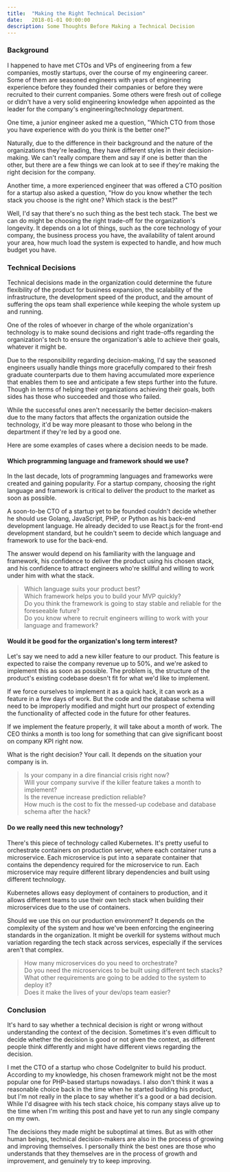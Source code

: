 ```yaml
---
title:  "Making the Right Technical Decision"
date:   2018-01-01 00:00:00
description: Some Thoughts Before Making a Technical Decision
---
```


### Background

I happened to have met CTOs and VPs of engineering from a few companies, mostly startups, over the course of my engineering career. Some of them are seasoned engineers with years of engineering experience before they founded their companies or before they were recruited to their current companies. Some others were fresh out of college or didn't have a very solid engineering knowledge when appointed as the leader for the company's engineering/technology department.

One time, a junior engineer asked me a question, "Which CTO from those you have experience with do you think is the better one?"

Naturally, due to the difference in their background and the nature of the organizations they're leading, they have different styles in their decision-making. We can't really compare them and say if one is better than the other, but there are a few things we can look at to see if they're making the right decision for the company.

Another time, a more experienced engineer that was offered a CTO position for a startup also asked a question, "How do you know whether the tech stack you choose is the right one? Which stack is the best?"

Well, I'd say that there's no such thing as the best tech stack. The best we can do might be choosing the right trade-off for the organization's longevity. It depends on a lot of things, such as the core technology of your company, the business process you have, the availability of talent around your area, how much load the system is expected to handle, and how much budget you have.

### Technical Decisions

Technical decisions made in the organization could determine the future flexibility of the product for business expansion, the scalability of the infrastructure, the development speed of the product, and the amount of suffering the ops team shall experience while keeping the whole system up and running.

One of the roles of whoever in charge of the whole organization's technology is to make sound decisions and right trade-offs regarding the organization's tech to ensure the organization's able to achieve their goals, whatever it might be.

Due to the responsibility regarding decision-making, I'd say the seasoned engineers usually handle things more gracefully compared to their fresh graduate counterparts due to them having accumulated more experience that enables them to see and anticipate a few steps further into the future. Though in terms of helping their organizations achieving their goals, both sides has those who succeeded and those who failed.

While the successful ones aren't necessarily the better decision-makers due to the many factors that affects the organization outside the technology, it'd be way more pleasant to those who belong in the department if they're led by a good one.

Here are some examples of cases where a decision needs to be made.

#### Which programming language and framework should we use?

In the last decade, lots of programming languages and frameworks were created and gaining popularity. For a startup company, choosing the right language and framework is critical to deliver the product to the market as soon as possible.

A soon-to-be CTO of a startup yet to be founded couldn't decide whether he should use Golang, JavaScript, PHP, or Python as his back-end development language. He already decided to use React.js for the front-end development standard, but he couldn't seem to decide which language and framework to use for the back-end.

The answer would depend on his familiarity with the language and framework, his confidence to deliver the product using his chosen stack, and his confidence to attract engineers who're skillful and willing to work under him with what the stack.

> Which language suits your product best?  
> Which framework helps you to build your MVP quickly?  
> Do you think the framework is going to stay stable and reliable for the foreseeable future?  
> Do you know where to recruit engineers willing to work with your language and framework?

#### Would it be good for the organization's long term interest?

Let's say we need to add a new killer feature to our product. This feature is expected to raise the company revenue up to 50%, and we're asked to implement this as soon as possible. The problem is, the structure of the product's existing codebase doesn't fit for what we'd like to implement.

If we force ourselves to implement it as a quick hack, it can work as a feature in a few days of work. But the code and the database schema will need to be improperly modified and might hurt our prospect of extending the functionality of affected code in the future for other features.

If we implement the feature properly, it will take about a month of work. The CEO thinks a month is too long for something that can give significant boost on company KPI right now.

What is the right decision? Your call. It depends on the situation your company is in.

> Is your company in a dire financial crisis right now?  
> Will your company survive if the killer feature takes a month to implement?  
> Is the revenue increase prediction reliable?  
> How much is the cost to fix the messed-up codebase and database schema after the hack?

#### Do we really need this new technology?

There's this piece of technology called Kubernetes. It's pretty useful to orchestrate containers on production server, where each container runs a microservice. Each microservice is put into a separate container that contains the dependency required for the microservice to run. Each microservice may require different library dependencies and built using different technology.

Kubernetes allows easy deployment of containers to production, and it allows different teams to use their own tech stack when building their microservices due to the use of containers.

Should we use this on our production environment? It depends on the complexity of the system and how we've been enforcing the engineering standards in the organization. It might be overkill for systems without much variation regarding the tech stack across services, especially if the services aren't that complex.

> How many microservices do you need to orchestrate?  
> Do you need the microservices to be built using different tech stacks?   
> What other requirements are going to be added to the system to deploy it?  
> Does it make the lives of your dev/ops team easier?

### Conclusion

It's hard to say whether a technical decision is right or wrong without understanding the context of the decision. Sometimes it's even difficult to decide whether the decision is good or not given the context, as different people think differently and might have different views regarding the decision.

I met the CTO of a startup who chose CodeIgniter to build his product. According to my knowledge, his chosen framework might not be the most popular one for PHP-based startups nowadays. I also don't think it was a reasonable choice back in the time when he started building his product, but I'm not really in the place to say whether it's a good or a bad decision. While I'd disagree with his tech stack choice, his company stays alive up to the time when I'm writing this post and have yet to run any single company on my own.

The decisions they made might be suboptimal at times. But as with other human beings, technical decision-makers are also in the process of growing and improving themselves. I personally think the best ones are those who understands that they themselves are in the process of growth and improvement, and genuinely try to keep improving.
